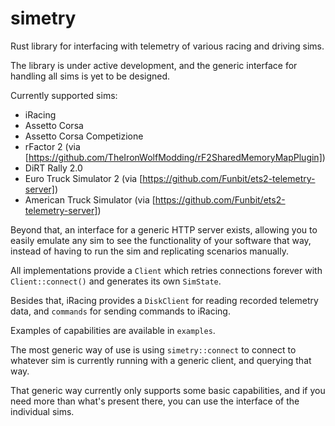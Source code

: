 # simetry

Rust library for interfacing with telemetry of various racing and driving sims.

The library is under active development, and the generic interface for
handling all sims is yet to be designed.

Currently supported sims:

* iRacing
* Assetto Corsa
* Assetto Corsa Competizione
* rFactor 2 (via [https://github.com/TheIronWolfModding/rF2SharedMemoryMapPlugin])
* DiRT Rally 2.0
* Euro Truck Simulator 2 (via [https://github.com/Funbit/ets2-telemetry-server])
* American Truck Simulator (via [https://github.com/Funbit/ets2-telemetry-server])

Beyond that, an interface for a generic HTTP server exists, allowing you to easily emulate any sim
to see the functionality of your software that way, instead of having to run the sim and replicating
scenarios manually.

All implementations provide a `Client` which retries connections forever with `Client::connect()` and
generates its own `SimState`.

Besides that, iRacing provides a `DiskClient` for reading recorded telemetry data,
and `commands` for sending commands to iRacing.

Examples of capabilities are available in `examples`.

The most generic way of use is using `simetry::connect` to connect to whatever
sim is currently running with a generic client, and querying that way.

That generic way currently only supports some basic capabilities, and if you need more than what's
present there, you can use the interface of the individual sims.
